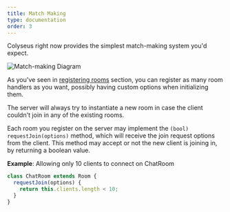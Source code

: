 ```yaml
---
title: Match Making
type: documentation
order: 3
---
```


Colyseus right now provides the simplest match-making system you'd expect.

![Match-making Diagram](http://www.gliffy.com/go/publish/image/10069321/L.png)

As you've seen in [registering rooms](registering-rooms) section, you can
register as many room handlers as you want, possibly having custom options when
initializing them.

The server will always try to instantiate a new room in case the client couldn't
join in any of the existing rooms.

Each room you register on the server may implement the `(bool) requestJoin(options)`
method, which will receive the join request options from the client. This method
may accept or not the new client is joining in, by returning a boolean value.

**Example**: Allowing only 10 clients to connect on ChatRoom

```javascript
class ChatRoom extends Room {
  requestJoin(options) {
    return this.clients.length < 10;
  }
}
```

